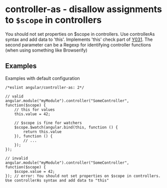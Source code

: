 # controller-as - disallow assignments to `$scope` in controllers

You should not set properties on $scope in controllers.
Use controllerAs syntax and add data to 'this'.
Implements 'this' check part of [Y031](https://github.com/johnpapa/angular-styleguide#style-y031).
The second parameter can be a Regexp for identifying controller functions (when using something like Browserify)

## Examples

Examples with default configuration

    /*eslint angular/controller-as: 2*/

    // valid
    angular.module("myModule").controller("SomeController", function($scope) {
        // this for values
        this.value = 42;

        // $scope is fine for watchers
        $scope.$watch(angular.bind(this, function () {
            return this.value
        }), function () {
            // ...
        });
    });

    // invalid
    angular.module("myModule").controller("SomeController", function($scope) {
        $scope.value = 42;
    }); // error: You should not set properties on $scope in controllers. Use controllerAs syntax and add data to "this"

<!-- WARNING: Generated documentation. Edit docs and examples in the rule and examples file ('rules/controller-as.js', 'examples/controller-as.js'). -->
